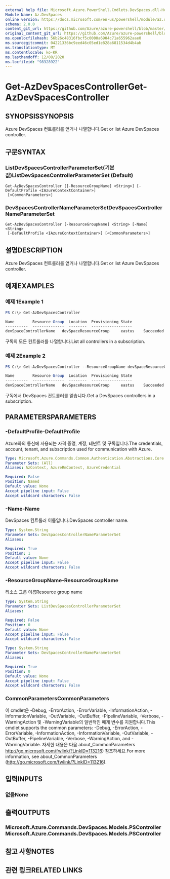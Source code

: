 ```yaml
---
external help file: Microsoft.Azure.PowerShell.Cmdlets.DevSpaces.dll-Help.xml
Module Name: Az.DevSpaces
online version: https://docs.microsoft.com/en-us/powershell/module/az.devspaces/get-azdevspacescontroller
schema: 2.0.0
content_git_url: https://github.com/Azure/azure-powershell/blob/master/src/DevSpaces/DevSpaces/help/Get-AzDevSpacesController.md
original_content_git_url: https://github.com/Azure/azure-powershell/blob/master/src/DevSpaces/DevSpaces/help/Get-AzDevSpacesController.md
ms.openlocfilehash: 56b26c48316fbcf5c0000a6904c71a655962aae0
ms.sourcegitcommit: 04221336bc9eed46c05ed1e828a6811534d4b4ab
ms.translationtype: MT
ms.contentlocale: ko-KR
ms.lasthandoff: 12/08/2020
ms.locfileid: "98328922"
---
```

# <span data-ttu-id="5d59d-101">Get-AzDevSpacesController</span><span class="sxs-lookup"><span data-stu-id="5d59d-101">Get-AzDevSpacesController</span></span>

## <span data-ttu-id="5d59d-102">SYNOPSIS</span><span class="sxs-lookup"><span data-stu-id="5d59d-102">SYNOPSIS</span></span>
<span data-ttu-id="5d59d-103">Azure DevSpaces 컨트롤러를 얻거나 나열합니다.</span><span class="sxs-lookup"><span data-stu-id="5d59d-103">Get or list Azure DevSpaces controller.</span></span>

## <span data-ttu-id="5d59d-104">구문</span><span class="sxs-lookup"><span data-stu-id="5d59d-104">SYNTAX</span></span>

### <span data-ttu-id="5d59d-105">ListDevSpacesControllerParameterSet(기본값)</span><span class="sxs-lookup"><span data-stu-id="5d59d-105">ListDevSpacesControllerParameterSet (Default)</span></span>
```
Get-AzDevSpacesController [[-ResourceGroupName] <String>] [-DefaultProfile <IAzureContextContainer>]
 [<CommonParameters>]
```

### <span data-ttu-id="5d59d-106">DevSpacesControllerNameParameterSet</span><span class="sxs-lookup"><span data-stu-id="5d59d-106">DevSpacesControllerNameParameterSet</span></span>
```
Get-AzDevSpacesController [-ResourceGroupName] <String> [-Name] <String>
 [-DefaultProfile <IAzureContextContainer>] [<CommonParameters>]
```

## <span data-ttu-id="5d59d-107">설명</span><span class="sxs-lookup"><span data-stu-id="5d59d-107">DESCRIPTION</span></span>
<span data-ttu-id="5d59d-108">Azure DevSpaces 컨트롤러를 얻거나 나열합니다.</span><span class="sxs-lookup"><span data-stu-id="5d59d-108">Get or list Azure DevSpaces controller.</span></span>

## <span data-ttu-id="5d59d-109">예제</span><span class="sxs-lookup"><span data-stu-id="5d59d-109">EXAMPLES</span></span>

### <span data-ttu-id="5d59d-110">예제 1</span><span class="sxs-lookup"><span data-stu-id="5d59d-110">Example 1</span></span>
```powershell
PS C:\> Get-AzDevSpacesController

Name        Resource Group  Location  Provisioning State
----------  --------------  --------  ------------------
devSpaceControllerName   devSpaceResourceGroup     eastus    Succeeded
```

<span data-ttu-id="5d59d-111">구독의 모든 컨트롤러를 나열합니다.</span><span class="sxs-lookup"><span data-stu-id="5d59d-111">List all controllers in a subscription.</span></span>

### <span data-ttu-id="5d59d-112">예제 2</span><span class="sxs-lookup"><span data-stu-id="5d59d-112">Example 2</span></span>
```powershell
PS C:\> Get-AzDevSpacesController --ResourceGroupName devSpaceResourceGroup -Name devSpaceControllerName

Name        Resource Group  Location  Provisioning State
----------  --------------  --------  ------------------
devSpaceControllerName   devSpaceResourceGroup     eastus    Succeeded
```

<span data-ttu-id="5d59d-113">구독에서 DevSpaces 컨트롤러를 얻습니다.</span><span class="sxs-lookup"><span data-stu-id="5d59d-113">Get a DevSpaces controllers in a subscription.</span></span>

## <span data-ttu-id="5d59d-114">PARAMETERS</span><span class="sxs-lookup"><span data-stu-id="5d59d-114">PARAMETERS</span></span>

### <span data-ttu-id="5d59d-115">-DefaultProfile</span><span class="sxs-lookup"><span data-stu-id="5d59d-115">-DefaultProfile</span></span>
<span data-ttu-id="5d59d-116">Azure와의 통신에 사용되는 자격 증명, 계정, 테넌트 및 구독입니다.</span><span class="sxs-lookup"><span data-stu-id="5d59d-116">The credentials, account, tenant, and subscription used for communication with Azure.</span></span>

```yaml
Type: Microsoft.Azure.Commands.Common.Authentication.Abstractions.Core.IAzureContextContainer
Parameter Sets: (All)
Aliases: AzContext, AzureRmContext, AzureCredential

Required: False
Position: Named
Default value: None
Accept pipeline input: False
Accept wildcard characters: False
```

### <span data-ttu-id="5d59d-117">-Name</span><span class="sxs-lookup"><span data-stu-id="5d59d-117">-Name</span></span>
<span data-ttu-id="5d59d-118">DevSpaces 컨트롤러 이름입니다.</span><span class="sxs-lookup"><span data-stu-id="5d59d-118">DevSpaces controller name.</span></span>

```yaml
Type: System.String
Parameter Sets: DevSpacesControllerNameParameterSet
Aliases:

Required: True
Position: 1
Default value: None
Accept pipeline input: False
Accept wildcard characters: False
```

### <span data-ttu-id="5d59d-119">-ResourceGroupName</span><span class="sxs-lookup"><span data-stu-id="5d59d-119">-ResourceGroupName</span></span>
<span data-ttu-id="5d59d-120">리소스 그룹 이름</span><span class="sxs-lookup"><span data-stu-id="5d59d-120">Resource group name</span></span>

```yaml
Type: System.String
Parameter Sets: ListDevSpacesControllerParameterSet
Aliases:

Required: False
Position: 0
Default value: None
Accept pipeline input: False
Accept wildcard characters: False
```

```yaml
Type: System.String
Parameter Sets: DevSpacesControllerNameParameterSet
Aliases:

Required: True
Position: 0
Default value: None
Accept pipeline input: False
Accept wildcard characters: False
```

### <span data-ttu-id="5d59d-121">CommonParameters</span><span class="sxs-lookup"><span data-stu-id="5d59d-121">CommonParameters</span></span>
<span data-ttu-id="5d59d-122">이 cmdlet은 -Debug, -ErrorAction, -ErrorVariable, -InformationAction, -InformationVariable, -OutVariable, -OutBuffer, -PipelineVariable, -Verbose, -WarningAction 및 -WarningVariable의 일반적인 매개 변수를 지원합니다.</span><span class="sxs-lookup"><span data-stu-id="5d59d-122">This cmdlet supports the common parameters: -Debug, -ErrorAction, -ErrorVariable, -InformationAction, -InformationVariable, -OutVariable, -OutBuffer, -PipelineVariable, -Verbose, -WarningAction, and -WarningVariable.</span></span> <span data-ttu-id="5d59d-123">자세한 내용은 다음 about_CommonParameters http://go.microsoft.com/fwlink/?LinkID=113216) 참조하세요.</span><span class="sxs-lookup"><span data-stu-id="5d59d-123">For more information, see about_CommonParameters (http://go.microsoft.com/fwlink/?LinkID=113216).</span></span>

## <span data-ttu-id="5d59d-124">입력</span><span class="sxs-lookup"><span data-stu-id="5d59d-124">INPUTS</span></span>

### <span data-ttu-id="5d59d-125">없음</span><span class="sxs-lookup"><span data-stu-id="5d59d-125">None</span></span>

## <span data-ttu-id="5d59d-126">출력</span><span class="sxs-lookup"><span data-stu-id="5d59d-126">OUTPUTS</span></span>

### <span data-ttu-id="5d59d-127">Microsoft.Azure.Commands.DevSpaces.Models.PSController</span><span class="sxs-lookup"><span data-stu-id="5d59d-127">Microsoft.Azure.Commands.DevSpaces.Models.PSController</span></span>

## <span data-ttu-id="5d59d-128">참고 사항</span><span class="sxs-lookup"><span data-stu-id="5d59d-128">NOTES</span></span>

## <span data-ttu-id="5d59d-129">관련 링크</span><span class="sxs-lookup"><span data-stu-id="5d59d-129">RELATED LINKS</span></span>
